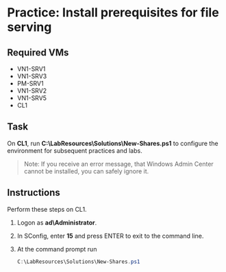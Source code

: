 # Practice: Install prerequisites for file serving

## Required VMs

* VN1-SRV1
* VN1-SRV3
* PM-SRV1
* VN1-SRV2
* VN1-SRV5
* CL1

## Task

On **CL1**, run **C:\LabResources\Solutions\New-Shares.ps1** to configure the environment for subsequent practices and labs.

> Note: If you receive an error message, that Windows Admin Center cannot be installed, you can safely ignore it.

## Instructions

Perform these steps on CL1.

1. Logon as **ad\Administrator**.
1. In SConfig, enter **15** and press ENTER to exit to the command line.
1. At the command prompt run

    ````powershell
    C:\LabResources\Solutions\New-Shares.ps1
    ````
